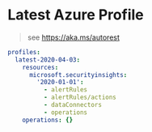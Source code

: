 # Latest Azure Profile

> see https://aka.ms/autorest

``` yaml 
profiles:
  latest-2020-04-03:
    resources:
      microsoft.securityinsights:
        '2020-01-01':
          - alertRules
          - alertRules/actions
          - dataConnectors
          - operations
    operations: {}
```
